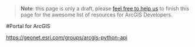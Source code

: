 > **Note**: this page is only a draft, please [feel free to help us](https://github.com/hhkaos/awesome-arcgis#contributions) to finish this page for the awesome list of resources for ArcGIS Developers.

#Portal for ArcGIS
<!-- START doctoc -->
<!-- END doctoc -->

https://geonet.esri.com/groups/arcgis-python-api
